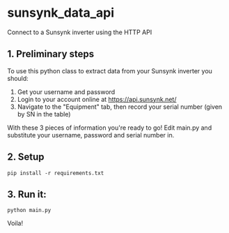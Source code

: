 # sunsynk_data_api
Connect to a Sunsynk inverter using the HTTP API

## 1. Preliminary steps
To use this python class to extract data from your Sunsynk inverter you should:

1. Get your username and password
2. Login to your account online at https://api.sunsynk.net/
3. Navigate to the "Equipment" tab, then record your serial number (given by SN in the table)

With these 3 pieces of information you're ready to go!
Edit main.py and substitute your username, password and serial number in.


## 2. Setup
```pip install -r requirements.txt```


## 3. Run it:
```
python main.py
```

Voila!





